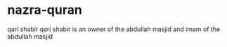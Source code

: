 # nazra-quran
qari shabir
qari shabir is an owner of the abdullah masjid
and imam of the abdullah masjid
